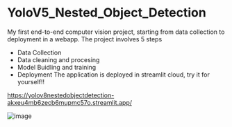 # YoloV5_Nested_Object_Detection
My first end-to-end computer vision project, starting from data collection to deployment in a webapp.
The project involves 5 steps 
- Data Collection 
- Data cleaning and procesing 
- Model Buidling and training 
- Deployment
The application is deployed in streamlit cloud, try it for yourself!!

https://yolov8nestedobjectdetection-akxeu4mb6zecb6mupmc57o.streamlit.app/


![image](https://github.com/kailas711/YoloV8_Nested_Object_Detection/assets/89206677/c65afbb9-d79a-469a-a3e2-8e27124e9d0f)

